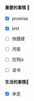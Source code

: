 

#### 重要的事情 🍎

- [x] promise
- [x] jest
- [ ] 快捷键
- [ ] 月报
- [ ] 拉钩js
- [ ] 读书


#### 生活的事情🍒

- [x] 休息

